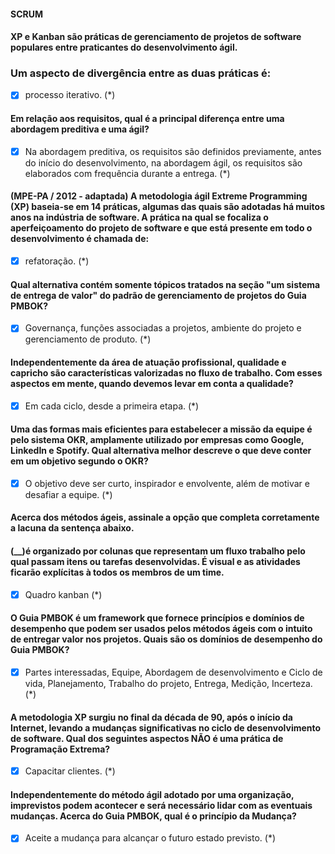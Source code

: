 
#### SCRUM ####
#### XP e Kanban são práticas de gerenciamento de projetos de software populares entre praticantes do desenvolvimento ágil.
### Um aspecto de divergência entre as duas práticas é:

* [X] processo iterativo. (*)

####    Em relação aos requisitos, qual é a principal diferença entre uma abordagem preditiva e uma ágil?

* [X] Na abordagem preditiva, os requisitos são definidos previamente, antes do início do desenvolvimento, na abordagem ágil, os requisitos são elaborados com frequência durante a entrega. (*)

#### (MPE-PA / 2012 - adaptada) A metodologia ágil Extreme Programming (XP) baseia-se em 14 práticas, algumas das quais são adotadas há muitos anos na indústria de software. A prática na qual se focaliza o aperfeiçoamento do projeto de software e que está presente em todo o desenvolvimento é chamada de:
* [X] refatoração. (*)

#### Qual alternativa contém somente tópicos tratados na seção "um sistema de entrega de valor" do padrão de gerenciamento de projetos do Guia PMBOK?

* [X] Governança, funções associadas a projetos, ambiente do projeto e gerenciamento de produto. (*)


#### Independentemente da área de atuação profissional, qualidade e capricho são características valorizadas no fluxo de trabalho. Com esses aspectos em mente, quando devemos levar em conta a qualidade?

* [X] Em cada ciclo, desde a primeira etapa. (*)

#### Uma das formas mais eficientes para estabelecer a missão da equipe é pelo sistema OKR, amplamente utilizado por empresas como Google, LinkedIn e Spotify. Qual alternativa melhor descreve o que deve conter em um objetivo segundo o OKR?

* [X] O objetivo deve ser curto, inspirador e envolvente, além de motivar e desafiar a equipe. (*)

#### Acerca dos métodos ágeis, assinale a opção que completa corretamente a lacuna da sentença abaixo.
#### (__)é organizado por colunas que representam um fluxo trabalho pelo qual passam itens ou tarefas desenvolvidas. É visual e as atividades ficarão explícitas à todos os membros de um time.

* [X] Quadro kanban (*)


####   O Guia PMBOK é um framework que fornece princípios e domínios de desempenho que podem ser usados pelos métodos ágeis com o intuito de entregar valor nos projetos. Quais são os domínios de desempenho do Guia PMBOK?

* [X] Partes interessadas, Equipe, Abordagem de desenvolvimento e Ciclo de vida, Planejamento, Trabalho do projeto, Entrega, Medição, Incerteza. (*)

#### A metodologia XP surgiu no final da década de 90, após o início da Internet, levando a mudanças significativas no ciclo de desenvolvimento de software. Qual dos seguintes aspectos NÃO é uma prática de Programação Extrema?

* [X] Capacitar clientes. (*)


#### Independentemente do método ágil adotado por uma organização, imprevistos podem acontecer e será necessário lidar com as eventuais mudanças. Acerca do Guia PMBOK, qual é o princípio da Mudança?

* [X] Aceite a mudança para alcançar o futuro estado previsto. (*)

###